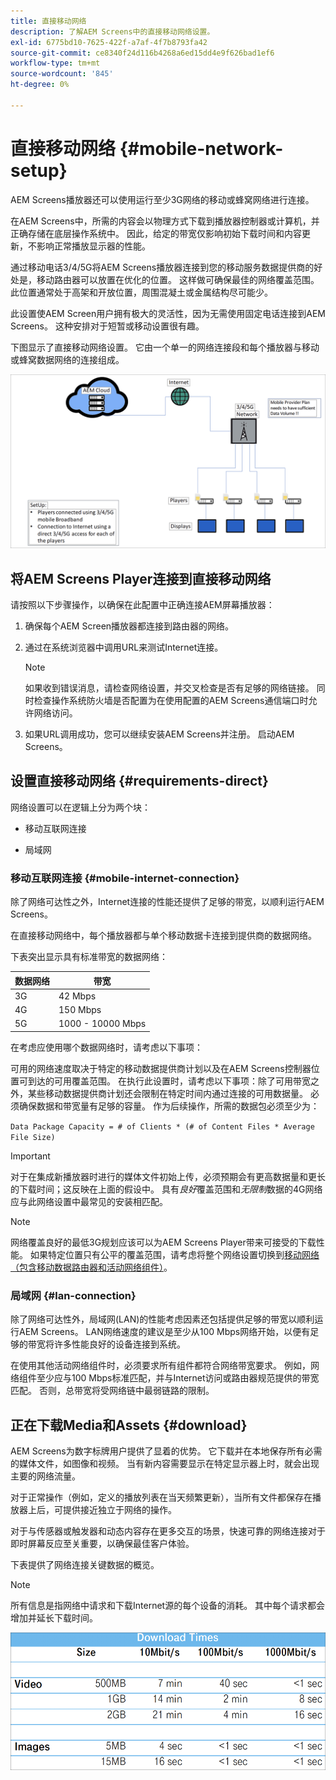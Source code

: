 ```yaml
---
title: 直接移动网络
description: 了解AEM Screens中的直接移动网络设置。
exl-id: 6775bd10-7625-422f-a7af-4f7b8793fa42
source-git-commit: ce8340f24d116b4268a6ed15dd4e9f626bad1ef6
workflow-type: tm+mt
source-wordcount: '845'
ht-degree: 0%

---
```


# 直接移动网络 {#mobile-network-setup}

AEM Screens播放器还可以使用运行至少3G网络的移动或蜂窝网络进行连接。

在AEM Screens中，所需的内容会以物理方式下载到播放器控制器或计算机，并正确存储在底层操作系统中。 因此，给定的带宽仅影响初始下载时间和内容更新，不影响正常播放显示器的性能。

通过移动电话3/4/5G将AEM Screens播放器连接到您的移动服务数据提供商的好处是，移动路由器可以放置在优化的位置。 这样做可确保最佳的网络覆盖范围。 此位置通常处于高架和开放位置，周围混凝土或金属结构尽可能少。

此设置使AEM Screen用户拥有极大的灵活性，因为无需使用固定电话连接到AEM Screens。 这种安排对于短暂或移动设置很有趣。

下图显示了直接移动网络设置。 它由一个单一的网络连接段和每个播放器与移动或蜂窝数据网络的连接组成。

![](/help/using/assets/direct-mobile-1.png)

## 将AEM Screens Player连接到直接移动网络

请按照以下步骤操作，以确保在此配置中正确连接AEM屏幕播放器：

1. 确保每个AEM Screen播放器都连接到路由器的网络。

1. 通过在系统浏览器中调用URL来测试Internet连接。

   >[!NOTE]
   >如果收到错误消息，请检查网络设置，并交叉检查是否有足够的网络链接。 同时检查操作系统防火墙是否配置为在使用配置的AEM Screens通信端口时允许网络访问。

1. 如果URL调用成功，您可以继续安装AEM Screens并注册。 启动AEM Screens。

## 设置直接移动网络 {#requirements-direct}

网络设置可以在逻辑上分为两个块：

* 移动互联网连接

* 局域网

### 移动互联网连接 {#mobile-internet-connection}

除了网络可达性之外，Internet连接的性能还提供了足够的带宽，以顺利运行AEM Screens。

在直接移动网络中，每个播放器都与单个移动数据卡连接到提供商的数据网络。

下表突出显示具有标准带宽的数据网络：

| 数据网络 | 带宽 |
|--- |--- |
| 3G | 42 Mbps |
| 4G | 150 Mbps |
| 5G | 1000 - 10000 Mbps |

在考虑应使用哪个数据网络时，请考虑以下事项：

可用的网络速度取决于特定的移动数据提供商计划以及在AEM Screens控制器位置可到达的可用覆盖范围。
在执行此设置时，请考虑以下事项：除了可用带宽之外，某些移动数据提供商计划还会限制在特定时间内通过连接的可用数据量。 必须确保数据和带宽量有足够的容量。
作为后续操作，所需的数据包必须至少为：

`Data Package Capacity = # of Clients * (# of Content Files * Average File Size)`


>[!IMPORTANT]
>对于在集成新播放器时进行的媒体文件初始上传，必须预期会有更高数据量和更长的下载时间；这反映在上面的假设中。 具有&#x200B;*良好*&#x200B;覆盖范围和&#x200B;*无限制*&#x200B;数据的4G网络应与此网络设置中最常见的安装相匹配。

>[!NOTE]
>网络覆盖良好的最低3G规划应该可以为AEM Screens Player带来可接受的下载性能。 如果特定位置只有公平的覆盖范围，请考虑将整个网络设置切换到[移动网络（包含移动数据路由器和活动网络组件）](/help/using/mobile-network-router.md)。


### 局域网 {#lan-connection}

除了网络可达性外，局域网(LAN)的性能考虑因素还包括提供足够的带宽以顺利运行AEM Screens。 LAN网络速度的建议是至少从100 Mbps网络开始，以便有足够的带宽将许多性能良好的设备连接到系统。

在使用其他活动网络组件时，必须要求所有组件都符合网络带宽要求。 例如，网络组件至少应与100 Mbps标准匹配，并与Internet访问或路由器规范提供的带宽匹配。 否则，总带宽将受网络链中最弱链路的限制。

## 正在下载Media和Assets {#download}

AEM Screens为数字标牌用户提供了显着的优势。 它下载并在本地保存所有必需的媒体文件，如图像和视频。 当有新内容需要显示在特定显示器上时，就会出现主要的网络流量。

对于正常操作（例如，定义的播放列表在当天频繁更新），当所有文件都保存在播放器上后，可提供接近独立于网络的操作。

对于与传感器或触发器和动态内容存在更多交互的场景，快速可靠的网络连接对于即时屏幕反应至关重要，以确保最佳客户体验。

下表提供了网络连接关键数据的概览。

>[!NOTE]
>
>所有信息是指网络中请求和下载Internet源的每个设备的消耗。 其中每个请求都会增加并延长下载时间。

![](/help/using/assets/download-times-mobile.png)
